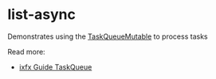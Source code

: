 # list-async

Demonstrates using the [TaskQueueMutable](https://api.ixfx.fun/_ixfx/flow/TaskQueueMutable/) to process tasks

Read more:
* [ixfx Guide TaskQueue](https://ixfx.fun/flow/task-queue/)